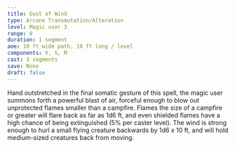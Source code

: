 ```yaml
---
title: Gust of Wind
type: Arcane Transmutation/Alteration
level: Magic user 3
range: 0
duration: 1 segment
aoe: 10 ft wide path, 10 ft long / level
components: V, S, M
cast: 3 segments
save: None
draft: false
---
```


Hand outstretched in the final somatic gesture of this spell, the magic user summons forth a powerful blast of air, forceful enough to blow out unprotected flames smaller than a campfire. Flames the size of a campfire or greater will flare back as far as 1d6 ft, and even shielded flames have a high chance of being extinguished (5% per caster level). The wind is strong enough to hurl a small flying creature backwards by 1d6 x 10 ft, and will hold medium-sized creatures back from moving.